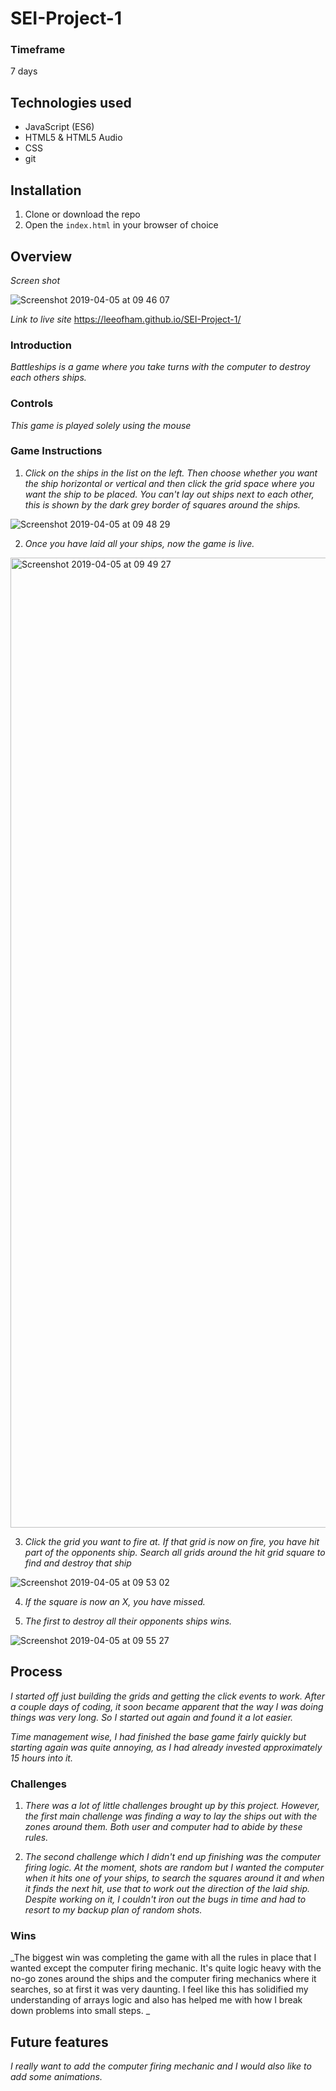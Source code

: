 # SEI-Project-1

### Timeframe
7 days

## Technologies used

* JavaScript (ES6)
* HTML5 & HTML5 Audio
* CSS
* git

## Installation

1. Clone or download the repo
1. Open the `index.html` in your browser of choice

## Overview

_Screen shot_

![Screenshot 2019-04-05 at 09 46 07](https://user-images.githubusercontent.com/42970647/55615607-b9263080-5787-11e9-8c9e-65526228b685.png)


_Link to live site_ https://leeofham.github.io/SEI-Project-1/

### Introduction
_Battleships is a game where you take turns with the computer to destroy each others ships._

### Controls
_This game is played solely using the mouse_

### Game Instructions
1. _Click on the ships in the list on the left. Then choose whether you want the ship horizontal or vertical and then click the grid space where you want the ship to be placed. You can't lay out ships next to each other, this is shown by the dark grey border of squares around the ships._

![Screenshot 2019-04-05 at 09 48 29](https://user-images.githubusercontent.com/42970647/55615707-fdb1cc00-5787-11e9-89f3-21005dd12b0f.png)

2. _Once you have laid all your ships, now the game is live._

<img width="1552" alt="Screenshot 2019-04-05 at 09 49 27" src="https://user-images.githubusercontent.com/42970647/55615849-68fb9e00-5788-11e9-944e-978805115ffd.png">

3. _Click the grid you want to fire at. If that grid is now on fire, you have hit part of the opponents ship. Search all grids around the hit grid square to find and destroy that ship_

![Screenshot 2019-04-05 at 09 53 02](https://user-images.githubusercontent.com/42970647/55615949-a5c79500-5788-11e9-8e5a-9e6686b14f6b.png)

4. _If the square is now an X, you have missed._

5. _The first to destroy all their opponents ships wins._

![Screenshot 2019-04-05 at 09 55 27](https://user-images.githubusercontent.com/42970647/55616099-fccd6a00-5788-11e9-89ca-abc34d08d034.png)

## Process
_I started off just building the grids and getting the click events to work. After a couple days of coding, it soon became apparent that the way I was doing things was very long. So I started out again and found it a lot easier._

_Time management wise, I had finished the base game fairly quickly but starting again was quite annoying, as I had already invested approximately 15 hours into it._

### Challenges
1. _There was a lot of little challenges brought up by this project. However, the first main challenge was finding a way to lay the ships out with the zones around them. Both user and computer had to abide by these rules._

1. _The second challenge which I didn't end up finishing was the computer firing logic. At the moment, shots are random but I wanted the computer when it hits one of your ships, to search the squares around it and when it finds the next hit, use that to work out the direction of the laid ship. Despite working on it, I couldn't iron out the bugs in time and had to resort to my backup plan of random shots._

### Wins
_The biggest win was completing the game with all the rules in place that I wanted except the computer firing mechanic. It's quite logic heavy with the no-go zones around the ships and the computer firing mechanics where it searches, so at first it was very daunting. I feel like this has solidified my understanding of arrays logic and also has helped me with how I break down problems into small steps. _

## Future features
_I really want to add the computer firing mechanic and I would also like to add some animations._
